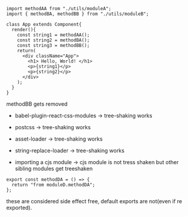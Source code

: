 
```
import methodAA from "./utils/moduleA";
import { methodBA, methodBB } from "./utils/moduleB";

class App extends Component{
  render(){
    const string1 = methodAA();
    const string2 = methodBA();
    const string3 = methodBB();
    return(
      <div className="App">
        <h1> Hello, World! </h1>
        <p>{string1}</p>
        <p>{string2}</p>
      </div>
    );
  }
}
```
methodBB gets removed

- babel-plugin-react-css-modules -> tree-shaking works
- postcss -> tree-shaking works
- asset-loader -> tree-shaking works
- string-replace-loader -> tree-shaking works

- importing a cjs module -> cjs module is not tress shaken but other sibling modules get treeshaken

```
export const methodDA = () => {
  return "from moduleD.methodDA";
};
```
these are considered side effect free, default exports are not(even if re exported).
